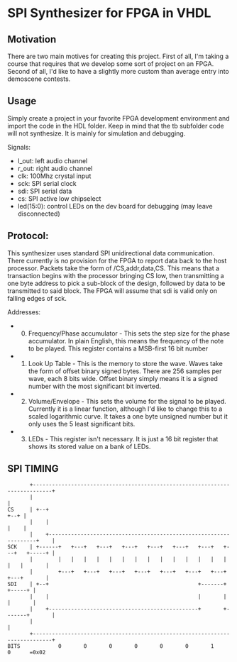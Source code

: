 SPI Synthesizer for FPGA in VHDL
================================

Motivation
----------
There are two main motives for creating this project. First of all, I'm taking a course that requires that we develop some sort of project on an FPGA. Second of all, I'd like to have a slightly more custom than average entry into demoscene contests.

Usage
-----
Simply create a project in your favorite FPGA development environment and import the code in the HDL folder. Keep in mind that the tb subfolder code will not synthesize. It is mainly for simulation and debugging.

Signals:
* l_out: left audio channel
* r_out: right audio channel
* clk: 100Mhz crystal input
* sck: SPI serial clock
* sdi: SPI serial data
* cs: SPI active low chipselect
* led(15:0): control LEDs on the dev board for debugging (may leave disconnected)

Protocol:
---------
This synthesizer uses standard SPI unidirectional data communication. There currently is no provision for the FPGA to report data back to the host processor.
Packets take the form of /CS,addr,data,CS. This means that a transaction begins with the processor bringing CS low, then transmitting a one byte address to pick a sub-block of the design, followed by data to be transmitted to said block.
The FPGA will assume that sdi is valid only on falling edges of sck.

Addresses:

* 0. Frequency/Phase accumulator - This sets the step size for the phase accumulator. In plain English, this means the frequency of the note to be played. This register contains a MSB-first 16 bit number
* 1. Look Up Table - This is the memory to store the wave. Waves take the form of offset binary signed bytes. There are 256 samples per wave, each 8 bits wide. Offset binary simply means it is a signed number with the most significant bit inverted. 
* 2. Volume/Envelope - This sets the volume for the signal to be played. Currently it is a linear function, although I'd like to change this to a scaled logarithmic curve. It takes a one byte unsigned number but it only uses the 5 least significant bits.
* 3. LEDs - This register isn't necessary. It is just a 16 bit register that shows its stored value on a bank of LEDs.

SPI TIMING
----------
```
       +----------------------------------------------------------------------------+
       |                                                                            |
CS     | +--+                                                                  +--+ |
       |    |                                                                  |    |
       |    +------------------------------------------------------------------+    |
SCK    | +------+   +---+   +---+   +---+   +---+   +---+   +---+   +---+   +-----+ |
       |        |   |   |   |   |   |   |   |   |   |   |   |   |   |   |   |       |
       |        +---+   +---+   +---+   +---+   +---+   +---+   +---+   +---+       |
SDI    | +--+                                               +-------+       +-----+ |
       |    |                                               |       |       |       |
       |    +-----------------------------------------------+       +-------+       |
       |                                                                            |
       +----------------------------------------------------------------------------+
BITS            0       0       0       0       0       0       1       0      =0x02
```
